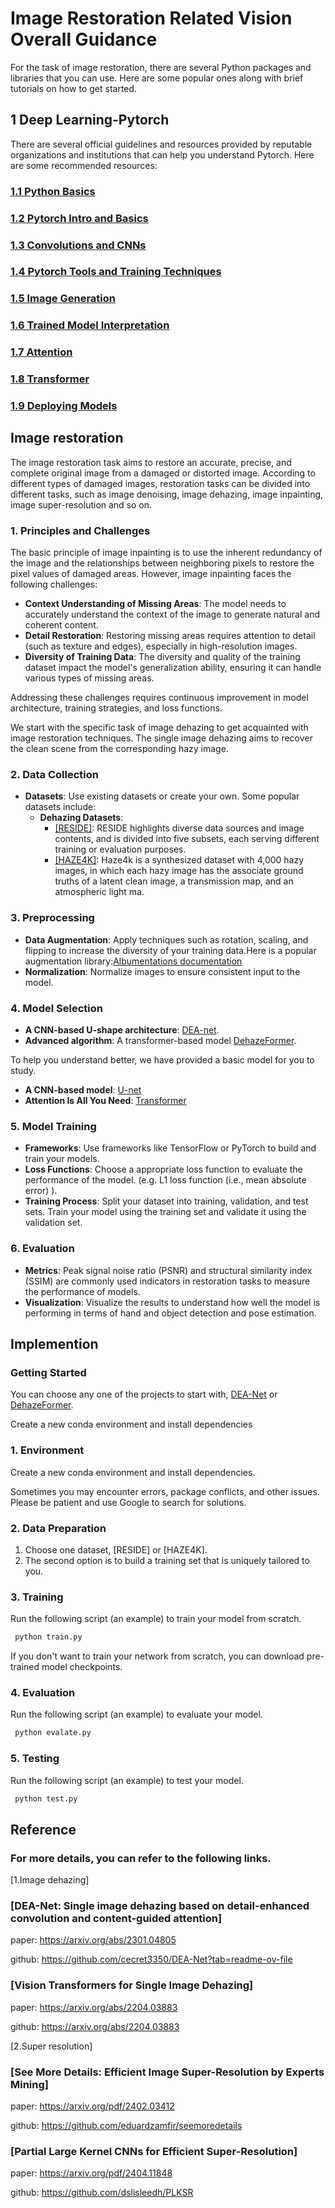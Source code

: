 # Image Restoration Related Vision Overall Guidance

For the task of image restoration, there are several Python packages and libraries that you can use. Here are some popular ones along with brief tutorials on how to get started.

## **1 Deep Learning-Pytorch**
There are several official guidelines and resources provided by reputable organizations and institutions that can help you understand Pytorch. Here are some recommended resources:
### **[1.1 Python Basics](<https://github.com/LukeDitria/pytorch_tutorials/tree/main/section00_python_basics>)**
### **[1.2 Pytorch Intro and Basics](<https://github.com/LukeDitria/pytorch_tutorials/tree/main/section02_pytorch_basics>)**
### **[1.3 Convolutions and CNNs](<https://github.com/LukeDitria/pytorch_tutorials/tree/main/section04_pytorch_cnn>)**
### **[1.4 Pytorch Tools and Training Techniques](<https://github.com/LukeDitria/pytorch_tutorials/tree/main/section06_pretraining_augmentations>)**
### **[1.5 Image Generation](<https://github.com/LukeDitria/pytorch_tutorials/tree/main/section09_generation>)**
### **[1.6 Trained Model Interpretation](<https://github.com/LukeDitria/pytorch_tutorials/tree/main/section10_interpretation>)**
### **[1.7 Attention](<https://github.com/LukeDitria/pytorch_tutorials/tree/main/section13_attention>)**
### **[1.8 Transformer](<https://github.com/LukeDitria/pytorch_tutorials/tree/main/section14_transformers>)**
### **[1.9 Deploying Models](<https://github.com/LukeDitria/pytorch_tutorials/tree/main/section15_deploying_models>)**

## Image restoration
The image restoration task aims to restore an accurate, precise, and complete original image from a damaged or distorted image. According to different types of damaged images, restoration tasks can be divided into different tasks, such as image denoising, image dehazing, image inpainting, image super-resolution and so on.

### 1. **Principles and Challenges**
The basic principle of image inpainting is to use the inherent redundancy of the image and the relationships between neighboring pixels to restore the pixel values of damaged areas. However, image inpainting faces the following challenges:
   - **Context Understanding of Missing Areas**: The model needs to accurately understand the context of the image to generate natural and coherent content.
   - **Detail Restoration**: Restoring missing areas requires attention to detail (such as texture and edges), especially in high-resolution images.
   - **Diversity of Training Data**: The diversity and quality of the training dataset impact the model's generalization ability, ensuring it can handle various types of missing areas.

Addressing these challenges requires continuous improvement in model architecture, training strategies, and loss functions.

We start with the specific task of image dehazing to get acquainted with image restoration techniques.
The single image dehazing aims to recover the clean scene from
the corresponding hazy image.
### 2. **Data Collection**
   - **Datasets**: Use existing datasets or create your own. Some popular datasets include:
     - **Dehazing Datasets**: 
       - [ [RESIDE]](https://sites.google.com/view/reside-dehaze-datasets/reside-v0): RESIDE highlights diverse data sources and image contents, and is divided into five subsets, each serving different training or evaluation purposes.
       - [[HAZE4K]](https://github.com/liuye123321/DMT-Net): Haze4k is a synthesized dataset with 4,000 hazy images, in which each hazy image has the associate ground truths of a latent clean image, a transmission map, and an atmospheric light ma.

### 3. **Preprocessing**
   - **Data Augmentation**: Apply techniques such as rotation, scaling, and flipping to increase the diversity of your training data.Here is a popular augmentation library:[Albumentations documentation](https://albumentations.ai/docs/)
   - **Normalization**: Normalize images to ensure consistent input to the model.

### 4. **Model Selection**
   - **A CNN-based U-shape architecture**: [DEA-net](https://github.com/cecret3350/DEA-Net).
   - **Advanced algorithm**: A transformer-based model [DehazeFormer](https://github.com/IDKiro/DehazeFormer).

To help you understand better, we have provided a basic model for you to study.

  - **A CNN-based model**: [U-net](https://link.springer.com/chapter/10.1007/978-3-319-24574-4_28)
- **Attention Is All You Need**: [Transformer](https://arxiv.org/abs/1706.03762)


### 5. **Model Training**
   - **Frameworks**: Use frameworks like TensorFlow or PyTorch to build and train your models.
   - **Loss Functions**: Choose a appropriate loss function to evaluate the performance of the model. (e.g. L1 loss function (i.e., mean absolute error) ).
   - **Training Process**: Split your dataset into training, validation, and test sets. Train your model using the training set and validate it using the validation set.

### 6. **Evaluation**
   - **Metrics**: Peak signal noise ratio (PSNR) and structural similarity index (SSIM) are commonly used indicators in restoration tasks to measure the performance of models.
   - **Visualization**: Visualize the results to understand how well the model is performing in terms of hand and object detection and pose estimation.

## Implemention

###  Getting Started
You can choose any one of the projects to start with, [DEA-Net](https://github.com/cecret3350/DEA-Net) or [DehazeFormer](https://github.com/IDKiro/DehazeFormer).

Create a new conda environment and install dependencies


### 1. Environment
Create a new conda environment and install dependencies.

Sometimes you may encounter errors, package conflicts, and other issues. Please be patient and use Google to search for solutions.

### 2. Data Preparation

1. Choose one dataset,  [RESIDE] or [HAZE4K].
2. The second option is to build a training set that is uniquely tailored to you.

### 3. Training

Run the following script (an example) to train your model from scratch.

```python
 python train.py
```

If you don't want to train your network from scratch, you can download pre-trained model checkpoints.


### 4. Evaluation

Run the following script (an example) to evaluate your model.
```python
 python evalate.py
```
### 5. Testing

Run the following script (an example) to test your model.
```python
 python test.py
```

## Reference
### For more details, you can refer to the following links.

[1.Image dehazing]
### [DEA-Net: Single image dehazing based on detail-enhanced convolution and content-guided attention] 
paper: https://arxiv.org/abs/2301.04805

github: https://github.com/cecret3350/DEA-Net?tab=readme-ov-file

### [Vision Transformers for Single Image Dehazing]
paper: https://arxiv.org/abs/2204.03883

github: https://arxiv.org/abs/2204.03883

[2.Super resolution]
### [See More Details: Efficient Image Super-Resolution by Experts Mining]
paper: https://arxiv.org/pdf/2402.03412

github: https://github.com/eduardzamfir/seemoredetails

### [Partial Large Kernel CNNs for Efficient Super-Resolution]
paper: https://arxiv.org/pdf/2404.11848

github: https://github.com/dslisleedh/PLKSR
